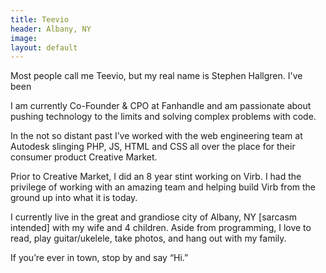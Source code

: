 ```yaml
---
title: Teevio
header: Albany, NY
image: 
layout: default
---
```


Most people call me Teevio, but my real name is Stephen Hallgren.  I've been 



I am currently Co-Founder & CPO at Fanhandle and am passionate about pushing technology to the limits and solving complex problems with code.

In the not so distant past I’ve worked with the web engineering team at Autodesk slinging PHP, JS, HTML and CSS all over the place for their consumer product Creative Market.

Prior to Creative Market, I did an 8 year stint working on Virb. I had the privilege of working with an amazing team and helping build Virb from the ground up into what it is today.

I currently live in the great and grandiose city of Albany, NY [sarcasm intended] with my wife and 4 children. Aside from programming, I love to read, play guitar/ukelele, take photos, and hang out with my family.

If you’re ever in town, stop by and say “Hi.”